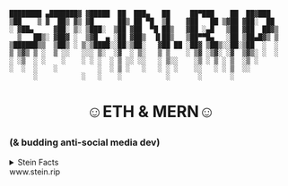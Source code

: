 ```
████████ ▄███████▓ ▓█████  ██  ███▄   ██     ██▀███    ██  ██▓███
▒██    ▒ ▓  ██▒ ▓▒ ▓█      ██▒ ██ ▀█  ▒█    ▓██   ██ ▒▓██ ▓██░  ██
░ ▓██▄     ▓██░ ▒░ ▒███░  ▒██ ▓██  ▀█ ██▒   ▓██ ░▄█   ▒██ ▓██  ██▓▒
  ▒   ██▒░ ▓██▓ ░  ▒▓█  ▄ ░██ ▓██▒  ▐▌██▒   ▒██▀▀█▄   ░██ ▒██▄█▓▒ ▒
▒██████▒▒  ▒██▒ ░ ▒░▒████░░██░▒██░   ▓██ ██ ░██▓ ▒██▒░░██░▒██  ░  ░
▒ ▒▓▒ ▒ ░  ▒ ░░   ░░░ ▒░  ░▓  ░ ▒░   ▒ ▒    ░ ▒▓ ░▒▓░ ░▓  ▒▓▒░ ░  ░
░ ░▒  ░ ░    ░    ░ ░ ░  ░ ▒ ░░ ░░   ░ ▒░░    ░▒ ░ ▒ ░ ▒  ░▒ ░
░  ░  ░    ░          ░  ░ ▒ ░   ░   ░ ░ ░    ░░   ░ ░ ▒  ░░
      ░           ░   ░    ░           ░       ░       ░
```

# <div style="text-align:center"><p>☺︎ETH & MERN☺︎</p></div>

### (& budding anti-social media dev)

<details>
<summary>Stein Facts</summary> 
<ul>
<li>👩🏻‍🎤 true artist, the real kind.</li>
<li>👽 small body, large adhd.</li>
<li>🔪 cutting edges, never corners.</li>
<li>🧠 continuously learning, the hhhard way.</li>
<li>🐋 eerily optimistic despite knowing things.</li>
<li>📊 data enthusiast.</li>
<li>🍿 snack fanatic.</li>
<li>🤷🏼‍♀️ begrudgingly entrepenurial.</li>
</ul>
</details>
www.stein.rip
